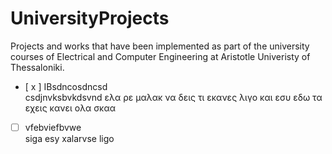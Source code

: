 # UniversityProjects
Projects and works that have been implemented as part of the university courses of Electrical and Computer Engineering at Aristotle Univeristy of Thessaloniki.

- [ x ] IBsdncosdncsd  
csdjnvksbvkdsvnd ελα ρε μαλακ να δεις τι εκανες λιγο και εσυ εδω τα εχεις κανει ολα σκαα

- [ ] vfebviefbvwe  
siga esy xalarvse ligo

